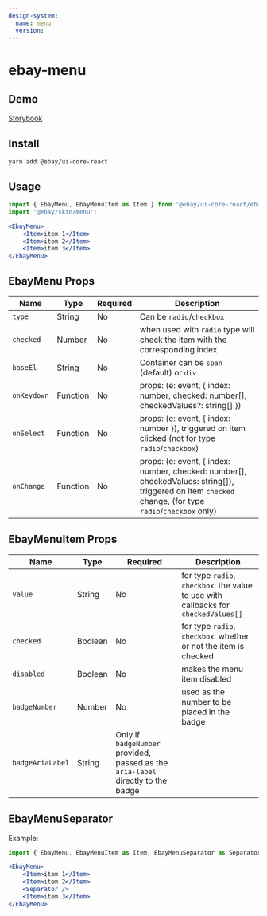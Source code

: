 ```yaml
---
design-system:
  name: menu
  version:
---
```


# ebay-menu

## Demo
[Storybook](https://opensource.ebay.com/ebayui-core-react/main/?path=/story/ebay-menu--default)

## Install
```
yarn add @ebay/ui-core-react
```

## Usage
```jsx harmony
import { EbayMenu, EbayMenuItem as Item } from '@ebay/ui-core-react/ebay-menu';
import '@ebay/skin/menu';

<EbayMenu>
    <Item>item 1</Item>
    <Item>item 2</Item>
    <Item>item 3</Item>
</EbayMenu>
```

## EbayMenu Props

Name | Type | Required | Description
--- | --- | --- | ---
`type` | String | No | Can be `radio`/`checkbox`
`checked` | Number | No | when used with `radio` type will check the item with the corresponding index
`baseEl` | String | No | Container can be `span` (default) or `div`
`onKeydown` | Function | No | props: (e: event, { index: number, checked: number[], checkedValues?: string[] })
`onSelect` | Function | No | props: (e: event, { index: number }), triggered on item clicked (not for type `radio`/`checkbox`)
`onChange` | Function | No | props: (e: event, { index: number, checked: number[], checkedValues: string[]), triggered on item `checked` change, (for type `radio`/`checkbox` only)

## EbayMenuItem Props

Name | Type | Required                        | Description
--- | --- |---------------------------------| ---
`value` | String | No                              | for type `radio`, `checkbox`: the value to use with callbacks for `checkedValues[]`
`checked` | Boolean | No                              | for type `radio`, `checkbox`: whether or not the item is checked
`disabled` | Boolean | No                              | makes the menu item disabled
`badgeNumber` | Number | No                              | used as the number to be placed in the badge
`badgeAriaLabel` | String | Only if `badgeNumber` provided, passed as the `aria-label` directly to the badge

## EbayMenuSeparator
Example:

```jsx
import { EbayMenu, EbayMenuItem as Item, EbayMenuSeparator as Separator } from '@ebay/ui-core-react/ebay-menu';

<EbayMenu>
    <Item>item 1</Item>
    <Item>item 2</Item>
    <Separator />
    <Item>item 3</Item>
</EbayMenu>
```
